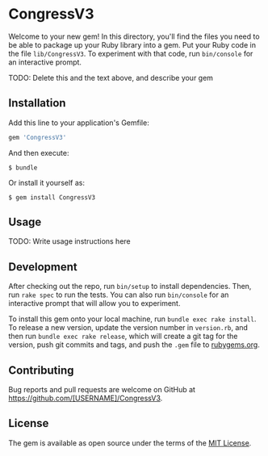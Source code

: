 # CongressV3

Welcome to your new gem! In this directory, you'll find the files you need to be able to package up your Ruby library into a gem. Put your Ruby code in the file `lib/CongressV3`. To experiment with that code, run `bin/console` for an interactive prompt.

TODO: Delete this and the text above, and describe your gem

## Installation

Add this line to your application's Gemfile:

```ruby
gem 'CongressV3'
```

And then execute:

    $ bundle

Or install it yourself as:

    $ gem install CongressV3

## Usage

TODO: Write usage instructions here

## Development

After checking out the repo, run `bin/setup` to install dependencies. Then, run `rake spec` to run the tests. You can also run `bin/console` for an interactive prompt that will allow you to experiment.

To install this gem onto your local machine, run `bundle exec rake install`. To release a new version, update the version number in `version.rb`, and then run `bundle exec rake release`, which will create a git tag for the version, push git commits and tags, and push the `.gem` file to [rubygems.org](https://rubygems.org).

## Contributing

Bug reports and pull requests are welcome on GitHub at https://github.com/[USERNAME]/CongressV3.


## License

The gem is available as open source under the terms of the [MIT License](http://opensource.org/licenses/MIT).

